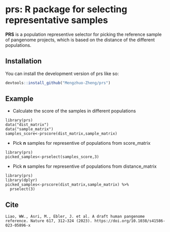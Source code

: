 
# prs: R package for selecting representative samples

<!-- badges: start -->
<!-- badges: end -->

**PRS** is a population representive selector for picking the reference sample of pangenome projects, which is based on the distance of the different populations.

## Installation

You can install the development version of prs like so:

``` r
devtools::install_github("Mengzhuo-Zheng/prs")
```

## Example

- Calculate the score of the samples in different populations

```{r example}
library(prs)
data("dist_matrix")
data("sample_matrix")
samples_score<-prscore(dist_matrix,sample_matrix)
```

- Pick **n** samples for representive of populations from score_matrix

```{r example2}
library(prs)
picked_samples<-prselect(samples_score,3)
```

- Pick **n** samples for representive of populations from distance_matrix
```{r example3}
library(prs)
library(dplyr)
picked_samples<-prscore(dist_matrix,sample_matrix) %>%
  prselect(3)
```

## Cite
```
Liao, WW., Asri, M., Ebler, J. et al. A draft human pangenome reference. Nature 617, 312–324 (2023). https://doi.org/10.1038/s41586-023-05896-x
```
